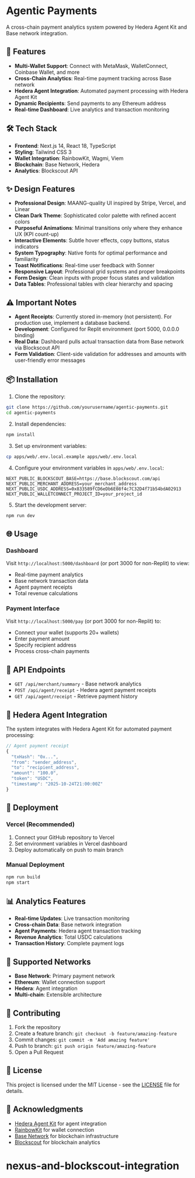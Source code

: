 # Agentic Payments

A cross-chain payment analytics system powered by Hedera Agent Kit and Base network integration.

## 🚀 Features

- **Multi-Wallet Support**: Connect with MetaMask, WalletConnect, Coinbase Wallet, and more
- **Cross-Chain Analytics**: Real-time payment tracking across Base network
- **Hedera Agent Integration**: Automated payment processing with Hedera Agent Kit
- **Dynamic Recipients**: Send payments to any Ethereum address
- **Real-time Dashboard**: Live analytics and transaction monitoring

## 🛠️ Tech Stack

- **Frontend**: Next.js 14, React 18, TypeScript
- **Styling**: Tailwind CSS 3
- **Wallet Integration**: RainbowKit, Wagmi, Viem
- **Blockchain**: Base Network, Hedera
- **Analytics**: Blockscout API

## ✨ Design Features

- **Professional Design**: MAANG-quality UI inspired by Stripe, Vercel, and Linear
- **Clean Dark Theme**: Sophisticated color palette with refined accent colors
- **Purposeful Animations**: Minimal transitions only where they enhance UX (KPI count-up)
- **Interactive Elements**: Subtle hover effects, copy buttons, status indicators
- **System Typography**: Native fonts for optimal performance and familiarity
- **Toast Notifications**: Real-time user feedback with Sonner
- **Responsive Layout**: Professional grid systems and proper breakpoints
- **Form Design**: Clean inputs with proper focus states and validation
- **Data Tables**: Professional tables with clear hierarchy and spacing

## ⚠️ Important Notes

- **Agent Receipts**: Currently stored in-memory (not persistent). For production use, implement a database backend.
- **Development**: Configured for Replit environment (port 5000, 0.0.0.0 binding)
- **Real Data**: Dashboard pulls actual transaction data from Base network via Blockscout API
- **Form Validation**: Client-side validation for addresses and amounts with user-friendly error messages

## 📦 Installation

1. Clone the repository:
```bash
git clone https://github.com/yourusername/agentic-payments.git
cd agentic-payments
```

2. Install dependencies:
```bash
npm install
```

3. Set up environment variables:
```bash
cp apps/web/.env.local.example apps/web/.env.local
```

4. Configure your environment variables in `apps/web/.env.local`:
```
NEXT_PUBLIC_BLOCKSCOUT_BASE=https://base.blockscout.com/api
NEXT_PUBLIC_MERCHANT_ADDRESS=your_merchant_address
NEXT_PUBLIC_USDC_ADDRESS=0x833589fCD6eDb6E08f4c7C32D4f71b54bdA02913
NEXT_PUBLIC_WALLETCONNECT_PROJECT_ID=your_project_id
```

5. Start the development server:
```bash
npm run dev
```

## 🌐 Usage

### Dashboard
Visit `http://localhost:5000/dashboard` (or port 3000 for non-Replit) to view:
- Real-time payment analytics
- Base network transaction data
- Agent payment receipts
- Total revenue calculations

### Payment Interface
Visit `http://localhost:5000/pay` (or port 3000 for non-Replit) to:
- Connect your wallet (supports 20+ wallets)
- Enter payment amount
- Specify recipient address
- Process cross-chain payments

## 🔧 API Endpoints

- `GET /api/merchant/summary` - Base network analytics
- `POST /api/agent/receipt` - Hedera agent payment receipts
- `GET /api/agent/receipt` - Retrieve payment history

## 🤖 Hedera Agent Integration

The system integrates with Hedera Agent Kit for automated payment processing:

```javascript
// Agent payment receipt
{
  "txHash": "0x...",
  "from": "sender_address",
  "to": "recipient_address", 
  "amount": "100.0",
  "token": "USDC",
  "timestamp": "2025-10-24T21:00:00Z"
}
```

## 🚀 Deployment

### Vercel (Recommended)
1. Connect your GitHub repository to Vercel
2. Set environment variables in Vercel dashboard
3. Deploy automatically on push to main branch

### Manual Deployment
```bash
npm run build
npm start
```

## 📊 Analytics Features

- **Real-time Updates**: Live transaction monitoring
- **Cross-chain Data**: Base network integration
- **Agent Payments**: Hedera agent transaction tracking
- **Revenue Analytics**: Total USDC calculations
- **Transaction History**: Complete payment logs

## 🔗 Supported Networks

- **Base Network**: Primary payment network
- **Ethereum**: Wallet connection support
- **Hedera**: Agent integration
- **Multi-chain**: Extensible architecture

## 🤝 Contributing

1. Fork the repository
2. Create a feature branch: `git checkout -b feature/amazing-feature`
3. Commit changes: `git commit -m 'Add amazing feature'`
4. Push to branch: `git push origin feature/amazing-feature`
5. Open a Pull Request

## 📄 License

This project is licensed under the MIT License - see the [LICENSE](LICENSE) file for details.

## 🙏 Acknowledgments

- [Hedera Agent Kit](https://github.com/hashgraph/hedera-agent-kit) for agent integration
- [RainbowKit](https://www.rainbowkit.com/) for wallet connection
- [Base Network](https://base.org/) for blockchain infrastructure
- [Blockscout](https://blockscout.com/) for blockchain analytics
# nexus-and-blockscout-integration
